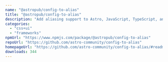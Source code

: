 ```yaml
---
name: "@astropub/config-to-alias"
title: "@astropub/config-to-alias"
description: "Add aliasing support to Astro, JavaScript, TypeScript, and CSS files from tsconfig.json or jsconfig.json"
categories:
  - "css+ui"
  - "frameworks"
npmUrl: "https://www.npmjs.com/package/@astropub/config-to-alias"
repoUrl: "https://github.com/astro-community/config-to-alias"
homepageUrl: "https://github.com/astro-community/config-to-alias/#readme"
downloads: 344
---
```

